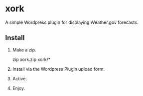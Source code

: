 # xork

A simple Wordpress plugin for displaying Weather.gov forecasts.

## Install

1. Make a zip.

    zip xork.zip xork/*

1. Install via the Wordpress Plugin upload form.
1. Active.
1. Enjoy.
